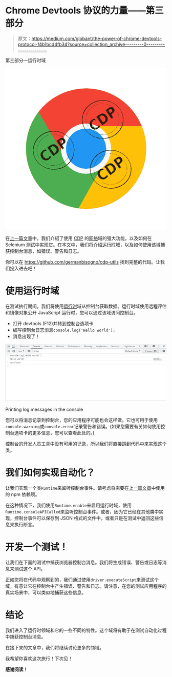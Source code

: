 # Chrome Devtools 协议的力量——第三部分

> 原文：<https://medium.com/globant/the-power-of-chrome-devtools-protocol-f4b1bcd4fb34?source=collection_archive---------0----------------------->

第三部分—运行时域

![](img/38ea410020b74becf09ed7e869aec7db.png)

在[上一篇文章](/globant/the-power-of-chrome-devtools-protocol-part-ii-3fb8239785db)中，我们介绍了使用 [CDP](https://chromedevtools.github.io/devtools-protocol/) 的[网络](https://chromedevtools.github.io/devtools-protocol/tot/Network/)域的强大功能，以及如何在 Selenium 测试中实现它。在本文中，我们将介绍[运行时](https://chromedevtools.github.io/devtools-protocol/tot/Runtime/)域，以及如何使用该域捕获控制台消息，如错误、警告和日志。

你可以在 https://github.com/germanbisogno/cdp-utils 找到完整的代码。让我们投入进去吧！

# 使用运行时域

在测试执行期间，我们将使用[运行时](https://chromedevtools.github.io/devtools-protocol/tot/Runtime/)域从控制台获取数据。运行时域使用远程评估和镜像对象公开 JavaScript 运行时，您可以通过该域访问控制台。

*   打开 devtools (F12)并转到控制台选项卡
*   编写控制台日志消息`console.log('Hello world');`
*   消息出现了！

![](img/42f7fbfc6123d1178da076ae7b0f0091.png)

Printing log messages in the console

您可以将消息记录到控制台，您的应用程序可能也会这样做。它也可用于使用`console.warning`或`console.error`记录警告和错误。(如果您需要有关如何使用控制台选项卡的更多信息，您可以查看此处的。)

控制台的开发人员工具中没有可用的记录，所以我们将直接跳到代码中来实现这个类。

# 我们如何实现自动化？

让我们实现一个类`Runtime`来监听控制台事件。请考虑将需要在[上一篇文章](/globant/the-power-of-chrome-devtools-protocol-cbb2c47f1c29)中使用的 npm 依赖项。

在这种情况下，我们使用`Runtime.enable`来启用运行时域，使用`Runtime.consoleAPICalled`来监听控制台事件。或者，因为它已经在其他类中实现，控制台事件可以保存到 JSON 格式的文件中，或者只是在测试中返回这些信息来执行断言。

# 开发一个测试！

让我们在下面的测试中捕获浏览器控制台消息。我们将生成错误、警告或日志等消息来测试这个 API。

正如您将在代码中观察到的，我们通过使用`driver.executeScript`来测试这个域，有意让它在控制台中产生错误、警告和日志。请注意，在您的测试应用程序的真实场景中，可以类似地捕获这些信息。

# 结论

我们进入了运行时领域和它的一些不同的特性。这个域将有助于在测试自动化过程中捕获控制台消息。

在接下来的文章中，我们将继续讨论更多的领域。

我希望你喜欢这次旅行！下次见！

**感谢阅读！**